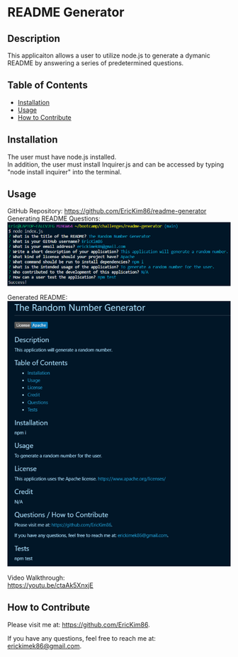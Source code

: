 

  # README Generator
 

  ## Description
  This applicaiton allows a user to utilize node.js to generate a dymanic README by answering a series of predetermined questions.


  ## Table of Contents
    
  - [Installation](#installation)
  - [Usage](#usage)
  - [How to Contribute](#contribute)


  ## Installation
  The user must have node.js installed. <br/>
  In addition, the user must install Inquirer.js and can be accessed by typing "node install inquirer" into the terminal.


  ## Usage
  GitHub Repository: https://github.com/EricKim86/readme-generator <br/>
  Generating README Questions: <br/>
  <img src="https://github.com/EricKim86/readme-generator/blob/main/assets/images/node-questions.png?raw=true" width="600"/><br/>

  Generated README:<br/>
  <img src="https://github.com/EricKim86/readme-generator/blob/main/assets/images/readme-image.png?raw=true" width="600"/><br/>

  Video Walkthrough:<br/>
  https://youtu.be/ctaAk5XnxjE 

  ## How to Contribute
  Please visit me at: https://github.com/EricKim86. 

  If you have any questions, feel free to reach me at: erickimek86@gmail.com.

